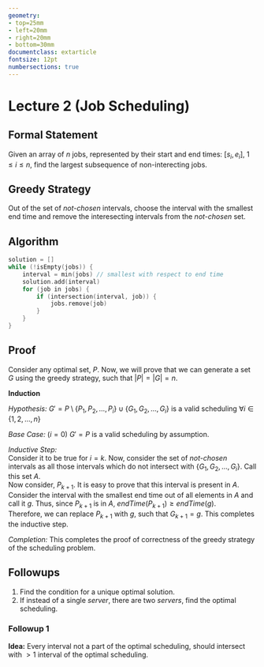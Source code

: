 ```yaml
---
geometry:
- top=25mm
- left=20mm
- right=20mm
- bottom=30mm
documentclass: extarticle
fontsize: 12pt
numbersections: true
---
```


# Lecture 2 (Job Scheduling)

## Formal Statement
Given an array of $n$ jobs, represented by their start and end times: $[s_i, e_i]$, $1 \leq i \leq n$, find the largest subsequence of non-interecting jobs.

## Greedy Strategy
Out of the set of *not-chosen* intervals, choose the interval with the smallest end time and remove the interesecting intervals from the *not-chosen* set.

## Algorithm
```c++
solution = []
while (!isEmpty(jobs)) {
    interval = min(jobs) // smallest with respect to end time
    solution.add(interval)
    for (job in jobs) {
        if (intersection(interval, job)) {
            jobs.remove(job)
        }
    }
}
```

## Proof
Consider any optimal set, $P$. Now, we will prove that we can generate a set $G$ using the greedy strategy, such that $|P|=|G|=n$.

**Induction**

*Hypothesis:* $G' = P \setminus \{P_1, P_2, \ldots, P_i\} \cup \{G_1, G_2, \ldots, G_i\}$ is a valid scheduling $\forall i \in \{1, 2, \ldots, n\}$

*Base Case:* ($i=0$) $G'=P$ is a valid scheduling by assumption.

*Inductive Step:*  
Consider it to be true for $i=k$. Now, consider the set of *not-chosen* intervals as all those intervals which do not intersect with $\{G_1, G_2, \ldots, G_i\}$. Call this set $A$.  
Now consider, $P_{k+1}$. It is easy to prove that this interval is present in $A$. Consider the interval with the smallest end time out of all elements in $A$ and call it $g$. Thus, since $P_{k+1}$ is in $A$, ${endTime}(P_{k+1}) \geq {endTime}(g)$.  
Therefore, we can replace $P_{k+1}$ with $g$, such that $G_{k+1} = g$. This completes the inductive step.

*Completion:* This completes the proof of correctness of the greedy strategy of the scheduling problem.

## Followups
1. Find the condition for a unique optimal solution.
2. If instead of a single *server*, there are two *servers*, find the optimal scheduling.

### Followup 1
**Idea:** Every interval not a part of the optimal scheduling, should intersect with $> 1$ interval of the optimal scheduling.

